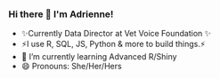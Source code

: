 ### Hi there 👋 I'm Adrienne!
- ✨Currently Data Director at Vet Voice Foundation ✨
- ⚡I use R, SQL, JS, Python & more to build things.⚡
- 🌱 I’m currently learning Advanced R/Shiny
- 😄 Pronouns: She/Her/Hers

<!--
**AdriMichelson/AdriMichelson** is a ✨ _special_ ✨ repository because its `README.md` (this file) appears on your GitHub profile.

Here are some ideas to get you started:

- 🔭 I’m currently working on ...

-->
